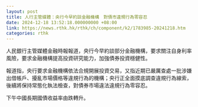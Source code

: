 ```yaml
---
layout: post
title: 人行主管媒體：央行今早約談金融機構　對債市違規行為零容忍
date: 2024-12-18 13:52:18.000000000 +08:00
link: https://news.rthk.hk/rthk/ch/component/k2/1783985-20241218.htm
categories: rthk
---
```


人民銀行主管媒體金融時報報道，央行今早約談部分金融機構，要求關注自身利率風險，要求金融機構提高投資研究能力，加強債券投資穩健性。

報道指，央行要求金融機構依法合規開展投資交易，又指近期已嚴厲查處一批涉嫌出借帳戶、擾亂市場價格等違規行為的機構；央行正全面摸底調查違規行為線索，後續將保持常態化執法檢查，對債券市場違法違規行為零容忍。

下午中國長期國債收益率由跌轉升。
